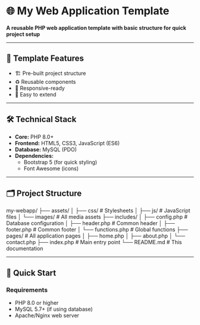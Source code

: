 # 🌐 My Web Application Template

**A reusable PHP web application template with basic structure for quick project setup**

---

## 🧩 Template Features
- 🏗️ Pre-built project structure
- ♻️ Reusable components
- 📱 Responsive-ready
- 🔄 Easy to extend

---

## 🛠️ Technical Stack
- **Core:** PHP 8.0+
- **Frontend:** HTML5, CSS3, JavaScript (ES6)
- **Database:** MySQL (PDO)
- **Dependencies:** 
  - Bootstrap 5 (for quick styling)
  - Font Awesome (icons)

---

## 🗂️ Project Structure

my-webapp/
├── assets/
│ ├── css/ # Stylesheets
│ ├── js/ # JavaScript files
│ └── images/ # All media assets
├── includes/
│ ├── config.php # Database configuration
│ ├── header.php # Common header
│ ├── footer.php # Common footer
│ └── functions.php # Global functions
├── pages/ # All application pages
│ ├── home.php
│ ├── about.php
│ └── contact.php
├── index.php # Main entry point
└── README.md # This documentation


---

## 🚀 Quick Start

### Requirements
- PHP 8.0 or higher
- MySQL 5.7+ (if using database)
- Apache/Nginx web server

